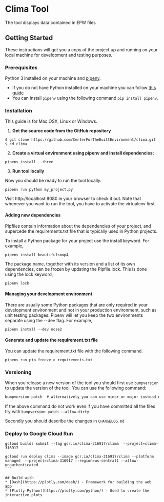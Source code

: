 # Clima Tool

The tool displays data contained in EPW files

## Getting Started

These instructions will get you a copy of the project up and running on your local machine for development and testing purposes.

### Prerequisites

Python 3 installed on your machine and [pipenv](https://docs.pipenv.org).

* If you do not have Python installed on your machine you can follow [this guide](https://wiki.python.org/moin/BeginnersGuide/Download)
* You can install `pipenv` using the following command `pip install pipenv`.

### Installation

This guide is for Mac OSX, Linux or Windows.

1. **Get the source code from the GitHub repository**
```
$ git clone https://github.com/CenterForTheBuiltEnvironment/clima.git
$ cd clima
```
2. **Create a virtual environment using pipenv and install dependencies:**

``` 
pipenv install --three 
```

3. **Run tool locally**

Now you should be ready to run the tool locally.

```pipenv run python my_project.py```

Visit http://localhost:8080 in your browser to check it out. 
Note that whenever you want to run the tool, you have to activate the virtualenv first.

#### Adding new dependencies
Pipfiles contain information about the dependencies of your project, and supercede the requirements.txt file that is typically used in Python projects.

To install a Python package for your project use the install keyword. For example,

```pipenv install beautifulsoup4```

The package name, together with its version and a list of its own dependencies, can be frozen by updating the Pipfile.lock. This is done using the lock keyword,

```pipenv lock```

#### Managing your development environment

There are usually some Python packages that are only required in your development environment and not in your production environment, such as unit testing packages. Pipenv will let you keep the two environments separate using the --dev flag. For example,

```pipenv install --dev nose2```

#### Generate and update the requirement.txt file

You can update the requirement.txt file with the following command.

```pipenv run pip freeze > requirements.txt```

### Versioning

When you release a new version of the tool you should first use `bumpversion` to update the version of the tool. You can use the following command:

```cmd
bumpversion patch  # alternatively you can use minor or major instead of patch
```

If the above command do not work even if you have committed all the files try with `bumpversion patch --allow-dirty`

Secondly you should describe the changes in `CHANGELOG.md`

### Deploy to Google Cloud Run

````
gcloud builds submit --tag gcr.io/clima-316917/clima  --project=clima-316917

gcloud run deploy clima --image gcr.io/clima-316917/clima --platform managed  --project=clima-316917 --region=us-central1 --allow-unauthenticated
```

## Build with
* [Dash](https://plotly.com/dash/) - Framework for building the web app
* [Plotly Python](https://plotly.com/python/) - Used to create the interactive plots 
